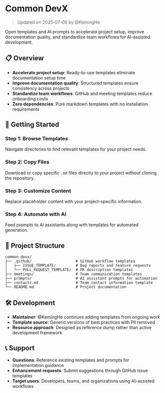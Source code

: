 # Common DevX

> Updated on 2025-07-09 by @KemingHe

Open templates and AI prompts to accelerate project setup, improve documentation quality, and standardize team workflows for AI-assisted development.

## 📋 Overview

- **Accelerate project setup**: Ready-to-use templates eliminate documentation setup time
- **Improve documentation quality**: Structured templates ensure consistency across projects
- **Standardize team workflows**: GitHub and meeting templates reduce onboarding costs
- **Zero dependencies**: Pure markdown templates with no installation requirements

## 🚀 Getting Started

### Step 1: Browse Templates

Navigate directories to find relevant templates for your project needs.

### Step 2: Copy Files

Download or copy specific `.md` files directly to your project without cloning the repository.

### Step 3: Customize Content

Replace placeholder content with your project-specific information.

### Step 4: Automate with AI

Feed prompts to AI assistants along with templates for automated generation.

## 📁 Project Structure

```plaintext
common-devx/
├── .github/                    # GitHub workflow templates
│   ├── ISSUE_TEMPLATE/         # Bug reports and feature requests
│   └── PULL_REQUEST_TEMPLATE/  # PR description templates
├── meetings/                   # Team communication templates
├── prompts/                    # AI assistant prompts for automation
├── contacts.md                 # Team contact information template
└── README.md                   # Project documentation
```

## 🛠️ Development

- **Maintainer**: @KemingHe continues adding templates from ongoing work
- **Template source**: Generic versions of best practices with PII removed
- **Resource approach**: Designed as reference dump rather than active development framework

## 📞 Support

- **Questions**: Reference existing templates and prompts for implementation guidance
- **Enhancement requests**: Submit suggestions through GitHub issue templates
- **Target users**: Developers, teams, and organizations using AI-assisted workflows
